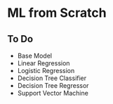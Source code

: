 # ML from Scratch

## To Do
* Base Model
* Linear Regression
* Logistic Regression
* Decision Tree Classifier
* Decision Tree Regressor
* Support Vector Machine
